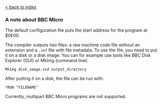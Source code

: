 [< back to index](../doc_index.md)

### A note about BBC Micro

The default configuration file puts the start address for the program at $0E00.

The compiler outputs two files: a raw machine code file without an extension and a `.inf` file with file metadata.
To use the file, you need to put it on a disk or a disk image.
You can for example use tools like BBC Disk Explorer (GUI) or MkImg (command line):

    MkImg disk_image.ssd output_directory

After putting it on a disk, the file can be run with:

    *RUN "FILENAME"
    
Currently, multipart BBC Micro programs are not supported.
